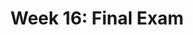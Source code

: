 ---
title: "Week 16: Final Exam"
weekNumber: 16
days:
  - date: "2024-12-09"
    events:
      - name: HW 10
        type: homework
        title: <b>(Optional) Homework 10 Question 3.4 Prediction Competition</b>
  - date: "2024-12-12"
    events:
      - name: EXAM
        type: exam
        title: <b>Final Exam (4-6PM)</b>
---